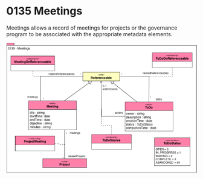 <!-- SPDX-License-Identifier: CC-BY-4.0 -->
<!-- Copyright Contributors to the Egeria project. -->

# 0135 Meetings

Meetings allows a record of meetings for projects or the governance
program to be associated with the appropriate metadata elements.

![UML](0135-Meetings.png)